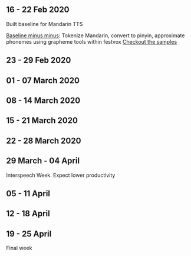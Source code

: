 
## 16 - 22 Feb 2020

Built baseline for Mandarin TTS


[Baseline minus minus](https://github.com/festvox/festvox/blob/master/challenges/blizzard2020/v1/local/train_phones.py): Tokenize Mandarin, convert to pinyin, approximate phonemes using grapheme tools within festvox [Checkout the samples](http://tts.speech.cs.cmu.edu/rsk/challenges/blizzard2020/exp/baseline.html)


## 23 - 29 Feb 2020


## 01 - 07 March 2020

## 08 - 14 March 2020

## 15 - 21 March 2020

## 22 - 28 March 2020

## 29 March - 04 April

Interspeech Week. Expect lower productivity

## 05 - 11 April

## 12 - 18 April

## 19 - 25 April

Final week


